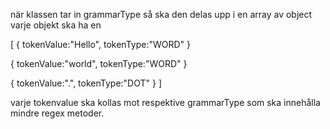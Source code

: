 

när klassen tar in grammarType
så ska den delas upp i en array av object
varje objekt ska ha en 

[
  {
  tokenValue:"Hello",
  tokenType:"WORD"
  }

  {
  tokenValue:"world",
  tokenType:"WORD"
  }

  {
  tokenValue:".",
  tokenType:"DOT"
  }
]

varje tokenvalue ska kollas mot respektive grammarType som ska innehålla mindre regex metoder.
